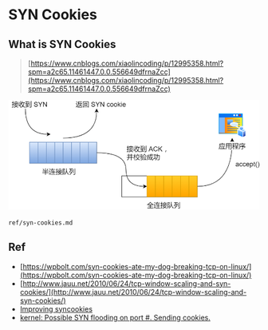 # SYN Cookies

## What is SYN Cookies

> [https://www.cnblogs.com/xiaolincoding/p/12995358.html?spm=a2c65.11461447.0.0.556649dfrnaZcc](https://www.cnblogs.com/xiaolincoding/p/12995358.html?spm=a2c65.11461447.0.0.556649dfrnaZcc)



![开启 syncookies 功能](syn-cookies.assets/39.jpg)






```{toctree}
ref/syn-cookies.md
```


## Ref

 - [https://wpbolt.com/syn-cookies-ate-my-dog-breaking-tcp-on-linux/](https://wpbolt.com/syn-cookies-ate-my-dog-breaking-tcp-on-linux/)
 - [http://www.jauu.net/2010/06/24/tcp-window-scaling-and-syn-cookies/](http://www.jauu.net/2010/06/24/tcp-window-scaling-and-syn-cookies/)
 - [Improving syncookies](https://lwn.net/Articles/277146/)
 - [kernel: Possible SYN flooding on port #. Sending cookies.](https://access.redhat.com/solutions/30453)

